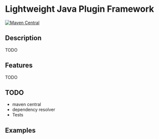 # Lightweight Java Plugin Framework

[![Maven Central](https://img.shields.io/maven-central/v/com.github.souzen/light-jpf.svg)](http://search.maven.org/#search|ga|1|light-jpf)

## Description
TODO

## Features
TODO

## TODO
- maven central
- dependency resolver
- Tests

## Examples

